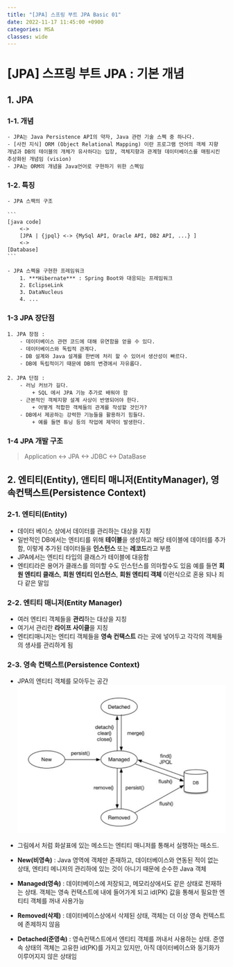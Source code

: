 ```yaml
---
title: "[JPA] 스프링 부트 JPA Basic 01"
date: 2022-11-17 11:45:00 +0900
categories: MSA
classes: wide
---
```


# [JPA] 스프링 부트 JPA : 기본 개념


## 1. JPA 

### 1-1. 개념
    - JPA는 Java Persistence API의 약자, Java 관련 기술 스펙 중 하나다.
    - [사전 지식] ORM (Object Relational Mapping) 이란 프로그램 언어의 객체 지향 개념과 DB의 테이블의 개체가 유사하다는 입장, 객체지향과 관계형 데이터베이스를 매핑시킨 추상화된 개념임 (vision)
    - JPA는 ORM의 개념을 Java언어로 구현하기 위한 스펙임 

### 1-2. 특징

    - JPA 스팩의 구조

    ```
    [java code] 
        <->   
        [JPA | {jpql} <-> {MySql API, Oracle API, DB2 API, ...} ]   
        <->   
    [Database]
    ```

    - JPA 스펙을 구현한 프레임워크  
        1. ***Hibernate*** : Spring Boot와 대응되는 프레임워크
        2. EclipseLink
        3. DataNucleus
        4. ...

### 1-3 JPA 장단점

    1. JPA 장점 :
        - 데이터베이스 관련 코드에 대해 유연함을 얻을 수 있다.
        - 데이터베이스와 독립적 관계다. 
        - DB 설계와 Java 설계를 한번에 처리 할 수 있어서 생산성이 빠르다.
        - DB에 독립적이기 때문에 DB의 변경에서 자유롭다.
    
    2. JPA 단점 :
        - 러닝 커브가 길다.
            + SQL 에서 JPA 기능 추가로 배워야 함
        - 근본적인 객체지향 설계 사상이 반영되어야 한다.
            + 어떻게 적합한 객체들의 관계를 작성할 것인가?
        - DB에서 제공하는 강력한 기능들을 활용하기 힘들다.
            + 예를 들면 튜닝 등의 작업에 제약이 발생한다.

### 1-4 JPA 개발 구조

> Application <-> JPA <-> JDBC <-> DataBase

## 2. 엔티티(Entity), 앤티티 매니저(EntityManager), 영속컨택스트(Persistence Context)

### 2-1. 엔티티(Entity)
- 데이터 베이스 상에서 데이터를 관리하는 대상을 지칭
- 일반적인 DB에서는 엔티티를 위해 **테이블**을 생성하고 해당 테이블에 데이터를 추가함, 이렇게 추가된 데이터들을 **인스턴스** 또는 **레코드**라고 부름
- JPA에서는 엔티티 타입의 클래스가 테이블에 대응함 
- 엔티티라은 용어가 클래스를 의미할 수도 인스턴스를 의마할수도 있음 예를 들면 **회원 엔티티 클래스**, **회원 엔티티 인스턴스**, **회원 엔티티 객체** 이런식으로 혼용 되나 죄다 같은 말임 

### 2-2. 엔티티 매니저(Entity Manager)
- 여러 엔티티 객체들을 **관리**하는 대상을 지칭
- 여기서 관리란 **라이프 사이클**을 지칭
- 엔티티매니저는 엔티티 객체들을 **영속 컨택스트** 라는 곳에 넣어두고 각각의 객체들의 생사를 관리하게 됨

### 2-3. 영속 컨택스트(Persistence Context)
- JPA의 엔티티 객체를 모아두는 공간
![도커 이미지 01](/images/20221117_jpa_basic01.PNG)
- 그림에서 처럼 화살표에 있는 메소드는 엔티티 매니저를 통해서 실행하는 매소드.

- **New(비영속)** : Java 영역에 객체만 존재하고, 데이터베이스와 연동된 적이 없는 상태, 엔티티 메니저의 관리하에 있는 것이 아니기 때문에  순수한 Java 객체

- **Managed(영속)** : 데이터베이스에 저장되고, 메모리상에서도 같은 상태로 전재하는 상태. 객체는 영속 컨택스트에 내에 들어가게 되고 id(PK) 값을 통해서 필요한 엔티티 객체를 꺼내 사용가능

- **Removed(삭제)** : 데이터베이스상에서 삭제된 상태, 객체는 더 이상 영속 컨텍스트에 존제하지 않음

- **Detached(준영속)** : 영속컨택스트에서 엔티티 객체를 꺼내서 사용하는 상태. 준영속 상태의 객체는 고유한 id(PK)를 가지고 있지만, 아직 데이터베이스와 동기화가 이루어지지 않은 상태임

